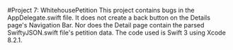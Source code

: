 #Project 7: WhitehousePetition
This project contains bugs in the AppDelegate.swift file. It does not create a back button on the Details page's Navigation Bar. Nor does the Detail page contain the parsed SwiftyJSON.swift file's petition data. The code used is Swift 3 using Xcode 8.2.1. 
